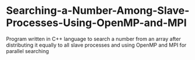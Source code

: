 # Searching-a-Number-Among-Slave-Processes-Using-OpenMP-and-MPI
Program written in C++ language to search a number from an array after distributing it equally to all slave processes and using OpenMP and MPI for parallel searching
